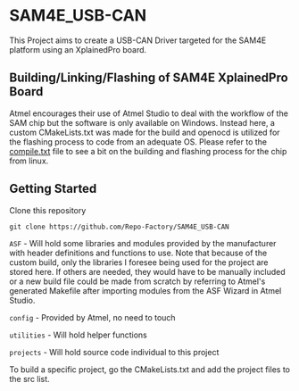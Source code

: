 # SAM4E_USB-CAN

This Project aims to create a USB-CAN Driver targeted for the SAM4E platform using an XplainedPro board.

## Building/Linking/Flashing of SAM4E XplainedPro Board

Atmel encourages their use of Atmel Studio to deal with the workflow of the SAM chip but the software is only available on Windows. Instead here, a custom CMakeLists.txt was made for the build and openocd is utilized for the flashing process to code from an adequate OS. Please refer to the [compile.txt](compile.txt) file to see a bit on the building and flashing process for the chip from linux.

## Getting Started

Clone this repository

    git clone https://github.com/Repo-Factory/SAM4E_USB-CAN

`ASF` - Will hold some libraries and modules provided by the manufacturer with header definitions and functions to use. Note that because of the custom build, only the libraries I foresee being used for the project are stored here. If others are needed, they would have to be manually included or a new build file could be made from scratch by referring to Atmel's generated Makefile after importing modules from the ASF Wizard in Atmel Studio.   

`config` - Provided by Atmel, no need to touch   

`utilities` - Will hold helper functions   

`projects` - Will hold source code individual to this project   

To build a specific project, go the CMakeLists.txt and add the project files to the src list. 